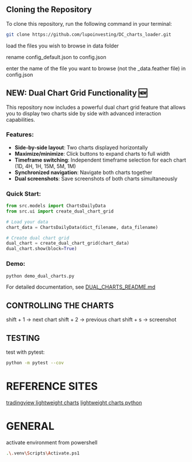 ## Cloning the Repository

To clone this repository, run the following command in your terminal:

```bash
git clone https://github.com/lupoinvesting/DC_charts_loader.git
```

load the files you wish to browse in data folder

rename config_default.json to config.json

enter the name of the file you want to browse (not the _data.feather file) in config.json

## NEW: Dual Chart Grid Functionality 🆕

This repository now includes a powerful dual chart grid feature that allows you to display two charts side by side with advanced interaction capabilities.

### Features:
- **Side-by-side layout**: Two charts displayed horizontally
- **Maximize/minimize**: Click buttons to expand charts to full width
- **Timeframe switching**: Independent timeframe selection for each chart (1D, 4H, 1H, 15M, 5M, 1M)
- **Synchronized navigation**: Navigate both charts together
- **Dual screenshots**: Save screenshots of both charts simultaneously

### Quick Start:
```python
from src.models import ChartsDailyData
from src.ui import create_dual_chart_grid

# Load your data
chart_data = ChartsDailyData(dict_filename, data_filename)

# Create dual chart grid
dual_chart = create_dual_chart_grid(chart_data)
dual_chart.show(block=True)
```

### Demo:
```bash
python demo_dual_charts.py
```

For detailed documentation, see [DUAL_CHARTS_README.md](DUAL_CHARTS_README.md)

## CONTROLLING THE CHARTS
shift + 1 -> next chart
shift + 2 -> previous chart
shift + s -> screenshot


## TESTING
test with pytest:
```bash
python -m pytest --cov
```


# REFERENCE SITES
[tradingview lightweight charts](https://tradingview.github.io/lightweight-charts/docs)
[lightweight charts python](https://lightweight-charts-python.readthedocs.io/en/latest/index.html)

# GENERAL
activate environment from powershell
```bash
.\.venv\Scripts\Activate.ps1
```